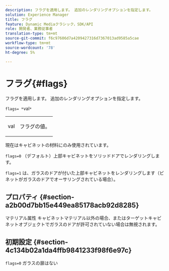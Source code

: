 ```yaml
---
description: フラグを適用します。 追加のレンダリングオプションを指定します。
solution: Experience Manager
title: フラグ
feature: Dynamic Mediaクラシック，SDK/API
role: 開発者、業務従事者
translation-type: tm+mt
source-git-commit: f6c97606d7a4209427316d7367013ad9585a5cae
workflow-type: tm+mt
source-wordcount: '78'
ht-degree: 5%

---
```



# フラグ{#flags}

フラグを適用します。 追加のレンダリングオプションを指定します。

`flags= *`val`*`

<table id="simpletable_00B21BD9E47E4D2FB0042CB507431916"> 
 <tr class="strow"> 
  <td class="stentry"> <p><span class="varname"> val</span> </p> </td> 
  <td class="stentry"> <p>フラグの値。 </p></td> 
 </tr> 
</table>

現在はキャビネットの材料にのみ使用されています。

`flags=0` （デフォルト）上部キャビネットをソリッドドアでレンダリングします。

`flags=1` は、ガラスのドアが付いた上部キャビネットをレンダリングします（ビネットがガラスのドアでオーサリングされている場合）。

## プロパティ {#section-a2b00d7bb15e449ea85178acb92d8285}

マテリアル属性 キャビネットマテリアル以外の場合、またはターゲットキャビネットオブジェクトでガラスのドアが許可されていない場合は無視されます。

## 初期設定 {#section-4c134b02a1da4ffb9841233f98f6e97c}

`flags=0` ガラスの扉はない
